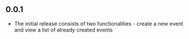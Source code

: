 ## 0.0.1

* The initial release consists of two functionalities - create a new event and view a list of already created events
